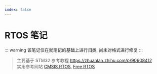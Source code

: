 ```yaml
---
index: false
---
```


# RTOS 笔记
::: warning
该笔记仅在就笔记的基础上进行归类, 尚未对格式进行修复
:::

> 主要基于 STM32 参考教程 <https://zhuanlan.zhihu.com/p/90608412>  
> 实用参考网站 [CMSIS RTOS](https://arm-software.github.io/CMSIS_5/RTOS2/html/rtos_api2.html), [Free RTOS](https://www.freertos.org/zh-cn-cmn-s/Documentation/RTOS_book.html)


<AutoCatalog/>
